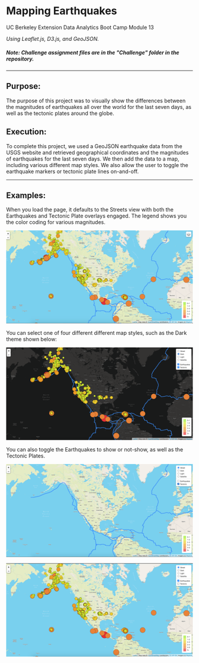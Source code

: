 # Mapping Earthquakes

UC Berkeley Extension Data Analytics Boot Camp Module 13

<i>Using Leaflet.js, D3.js, and GeoJSON.</i>

##### Note: Challenge assignment files are in the "Challenge" folder in the repository.
---

## Purpose:

The purpose of this project was to visually show the differences between the magnitudes of earthquakes all over the world for the last seven days, as well as the tectonic plates around the globe.

## Execution:

To complete this project, we used a GeoJSON earthquake data from the USGS website and retrieved geographical coordinates and the magnitudes of earthquakes for the last seven days. We then add the data to a map, including various different map styles. We also allow the user to toggle the earthquake markers or tectonic plate lines on-and-off.

---

## Examples:

When you load the page, it defaults to the Streets view with both the Earthquakes and Tectonic Plate overlays engaged. The legend shows you the color coding for various magnitudes.

![Streets View with both Earthquakes and Tectonic Plates visible](onload.png)


You can select one of four different different map styles, such as the Dark theme shown below:

![Dark View with both Earthquakes and Tectonic Plates visible](dark.png)


You can also toggle the Earthquakes to show or not-show, as well as the Tectonic Plates.

![No Earthquakes](noeq.png)

![No Tectonic Plates](notec.png)







